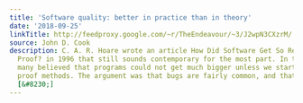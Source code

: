 ```yaml
---
title: 'Software quality: better in practice than in theory'
date: '2018-09-25'
linkTitle: http://feedproxy.google.com/~r/TheEndeavour/~3/J2wpN3CXzrM/
source: John D. Cook
description: C. A. R. Hoare wrote an article How Did Software Get So Reliable Without
  Proof? in 1996 that still sounds contemporary for the most part. In the 1980&#8217;s
  many believed that programs could not get much bigger unless we started using formal
  proof methods. The argument was that bugs are fairly common, and that each bug has
  [&#8230;]
---
```

